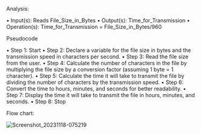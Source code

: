 Analysis:

•	Input(s): Reads File_Size_in_Bytes
•	Output(s): Time_for_Transmission
•	Operation(s): Time_for_Transmission = File_Size_in_Bytes/960

Pseudocode

•	Step 1: Start
•	Step 2: Declare a variable for the file size in bytes and the transmission speed in characters per second.
•	Step 3: Read the file size from the user.
•	Step 4: Calculate the number of characters in the file by multiplying the file size by a conversion factor (assuming 1 byte = 1 character).
•	Step 5: Calculate the time it will take to transmit the file by dividing the number of characters by the transmission speed.
•	Step 6: Convert the time to hours, minutes, and seconds for better readability.
•	Step 7: Display the time it will take to transmit the file in hours, minutes, and seconds.
•	Step 8: Stop

Flow chart:

![Screenshot_20231118-075219](https://github.com/SWEG-2015EC-Batch/Algorithm-Avengers/assets/149164024/34bab0be-e1d9-468a-8b59-ace942c7c4b2)

